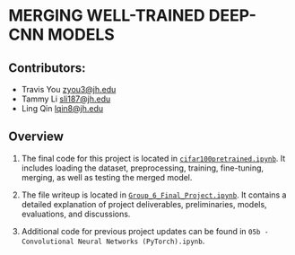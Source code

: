 # MERGING WELL-TRAINED DEEP-CNN MODELS

## Contributors:
- Travis You <zyou3@jh.edu>
- Tammy Li <sli187@jh.edu>
- Ling Qin <lqin8@jh.edu>

## Overview
1. The final code for this project is located in [`cifar100pretrained.ipynb`](cifar100pretrained.ipynb). It includes loading the dataset, preprocessing, training, fine-tuning, merging, as well as testing the merged model.

2. The file writeup is located in [`Group_6_Final_Project.ipynb`](Group_6_Final_Project.ipynb). It contains a detailed explanation of project deliverables, preliminaries, models, evaluations, and discussions.

3. Additional code for previous project updates can be found in `05b - Convolutional Neural Networks (PyTorch).ipynb`.

